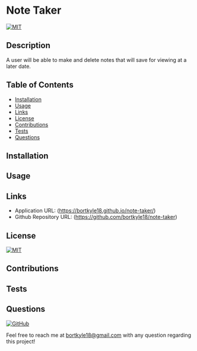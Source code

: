 
# Note Taker

[![MIT](https://img.shields.io/badge/license-MIT-green?style=plastic)](https://choosealicense.com/licenses/mit/)

## Description

  A user will be able to make and delete notes that will save for viewing at a later date.

## Table of Contents
  * [Installation](#installation)
  * [Usage](#usage)
  * [Links](#links)
  * [License](#license)
  * [Contributions](#contributions)
  * [Tests](#tests)
  * [Questions](#questions)
  
  
## Installation

  

## Usage

  

## Links

  * Application URL: (https://bortkyle18.github.io/note-taker/)
  * Github Repository URL: (https://github.com/bortkyle18/note-taker)

## License

  [![MIT](https://img.shields.io/badge/license-MIT-green?style=plastic)](https://choosealicense.com/licenses/mit/)

## Contributions

  

## Tests

  

## Questions

  [![GitHub](https://img.shields.io/badge/My%20GitHub-Click%20Here!-blueviolet?style=plastic&logo=GitHub)](https://github.com/bortkyle18) 

  Feel free to reach me at bortkyle18@gmail.com with any question regarding this project!
  